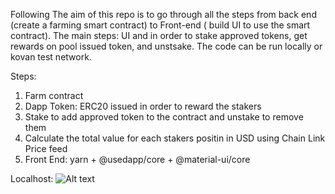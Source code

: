 Following 
The aim of this repo is to go through all the steps from back end (create a farming smart contract) to Front-end ( build UI to use the smart contract).
The main steps: UI and  in order to stake approved tokens, get rewards on pool issued token, and unstsake.
The code can be run locally or kovan test network.

Steps:
1. Farm contract
2. Dapp Token: ERC20 issued in order to reward the stakers
3. Stake to add approved token to the contract and unstake to remove them
4. Calculate the total value for each stakers positin in USD using Chain Link Price feed
5. Front End: yarn + @usedapp/core + @material-ui/core

Localhost:
![Alt text](./front_end/src/DappToken.jpg?raw=true "UI Dapp")

